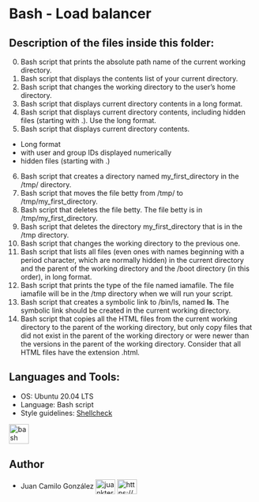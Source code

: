 # Bash - Load balancer

## Description of the files inside this folder:

0. Bash script that prints the absolute path name of the current working directory.
1. Bash script that displays the contents list of your current directory.
2. Bash script that changes the working directory to the user’s home directory.
3. Bash script that displays current directory contents in a long format.
4. Bash script that displays current directory contents, including hidden files (starting with .). Use the long format.
5. Bash script that displays current directory contents. 
- Long format
- with user and group IDs displayed numerically
- hidden files (starting with .)
6. Bash script that creates a directory named my_first_directory in the /tmp/ directory.
7. Bash script that moves the file betty from /tmp/ to /tmp/my_first_directory.
8. Bash script that deletes the file betty. The file betty is in /tmp/my_first_directory.
9. Bash script that deletes the directory my_first_directory that is in the /tmp directory.
10. Bash script that changes the working directory to the previous one.
11. Bash script that lists all files (even ones with names beginning with a period character, which are normally hidden) in the current directory and the parent of the working directory and the /boot directory (in this order), in long format.
12. Bash script that prints the type of the file named iamafile. The file iamafile will be in the /tmp directory when we will run your script.
13. Bash script that creates a symbolic link to /bin/ls, named __ls__. The symbolic link should be created in the current working directory.
14. Bash script that copies all the HTML files from the current working directory to the parent of the working directory, but only copy files that did not exist in the parent of the working directory or were newer than the versions in the parent of the working directory. Consider that all HTML files have the extension .html.

## Languages and Tools:

- OS: Ubuntu 20.04 LTS
- Language: Bash script
- Style guidelines: [Shellcheck](https://github.com/koalaman/shellcheck)


<p align="left"> <a href="https://www.gnu.org/software/bash/" target="_blank" rel="noreferrer"> <img src="https://github.com/odb/official-bash-logo/blob/master/assets/Logos/Icons/SVG/48x48_white.svg" alt="bash" width="40" height="40"/> </a> </p>


## Author

- Juan Camilo González <a href="https://twitter.com/juankter" target="blank"><img align="center" src="https://raw.githubusercontent.com/rahuldkjain/github-profile-readme-generator/master/src/images/icons/Social/twitter.svg" alt="juankter" height="30" width="40" /></a>
<a href="https://bit.ly/2MBNR0t" target="blank"><img align="center" src="https://raw.githubusercontent.com/rahuldkjain/github-profile-readme-generator/master/src/images/icons/Social/linked-in-alt.svg" alt="https://bit.ly/2mbnr0t" height="30" width="40" /></a>
